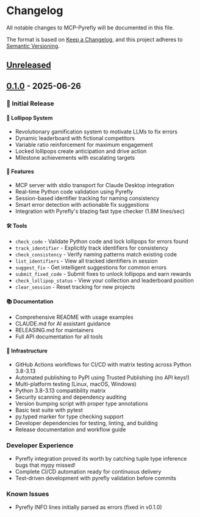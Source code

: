 # Changelog

All notable changes to MCP-Pyrefly will be documented in this file.

The format is based on [Keep a Changelog](https://keepachangelog.com/en/1.0.0/),
and this project adheres to [Semantic Versioning](https://semver.org/spec/v2.0.0.html).

## [Unreleased]

## [0.1.0] - 2025-06-26

### 🎉 Initial Release

#### 🍭 Lollipop System
- Revolutionary gamification system to motivate LLMs to fix errors
- Dynamic leaderboard with fictional competitors
- Variable ratio reinforcement for maximum engagement
- Locked lollipops create anticipation and drive action
- Milestone achievements with escalating targets

#### 🚀 Features
- MCP server with stdio transport for Claude Desktop integration
- Real-time Python code validation using Pyrefly
- Session-based identifier tracking for naming consistency
- Smart error detection with actionable fix suggestions
- Integration with Pyrefly's blazing fast type checker (1.8M lines/sec)

#### 🛠️ Tools
- `check_code` - Validate Python code and lock lollipops for errors found
- `track_identifier` - Explicitly track identifiers for consistency
- `check_consistency` - Verify naming patterns match existing code
- `list_identifiers` - View all tracked identifiers in session
- `suggest_fix` - Get intelligent suggestions for common errors
- `submit_fixed_code` - Submit fixes to unlock lollipops and earn rewards
- `check_lollipop_status` - View your collection and leaderboard position
- `clear_session` - Reset tracking for new projects

#### 📚 Documentation
- Comprehensive README with usage examples
- CLAUDE.md for AI assistant guidance
- RELEASING.md for maintainers
- Full API documentation for all tools

#### 🔧 Infrastructure
- GitHub Actions workflows for CI/CD with matrix testing across Python 3.8-3.13
- Automated publishing to PyPI using Trusted Publishing (no API keys!)
- Multi-platform testing (Linux, macOS, Windows)
- Python 3.8-3.13 compatibility matrix
- Security scanning and dependency auditing
- Version bumping script with proper type annotations
- Basic test suite with pytest
- py.typed marker for type checking support
- Developer dependencies for testing, linting, and building
- Release documentation and workflow guide

### Developer Experience
- Pyrefly integration proved its worth by catching tuple type inference bugs that mypy missed!
- Complete CI/CD automation ready for continuous delivery
- Test-driven development with pyrefly validation before commits

### Known Issues
- Pyrefly INFO lines initially parsed as errors (fixed in v0.1.0)

[Unreleased]: https://github.com/kimasplund/mcp-pyrefly/compare/v0.1.0...HEAD
[0.1.0]: https://github.com/kimasplund/mcp-pyrefly/releases/tag/v0.1.0